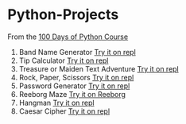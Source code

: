 # Python-Projects
From the [100 Days of Python Course](https://www.100daysofpython.dev/)
1. Band Name Generator [Try it on repl](https://repl.it/@aaronn2/day-1-band-name-generator#main.py)
2. Tip Calculator [Try it on repl](https://repl.it/@aaronn2/tip-calculator#main.py)
3. Treasure or Maiden Text Adventure [Try it on repl](https://repl.it/@aaronn2/treasure-island-start#main.py)
4. Rock, Paper, Scissors [Try it on repl](https://repl.it/@aaronn2/rock-paper-scissors#main.py)
5. Password Generator [Try it on repl](https://repl.it/@aaronn2/password-generator-start)
6. Reeborg Maze [Try it on Reeborg](https://reeborg.ca/reeborg.html?lang=en&mode=python&menu=worlds%2Fmenus%2Freeborg_intro_en.json&name=Maze&url=worlds%2Ftutorial_en%2Fmaze1.json)
7. Hangman [Try it on repl](https://repl.it/@aaronn2/Day-7-Hangman#main.py)
8. Caesar Cipher [Try it on repl](https://repl.it/@aaronn2/caesar-cipher)
